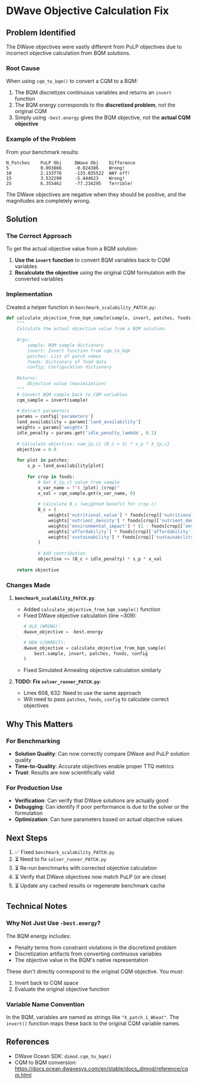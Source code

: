 # DWave Objective Calculation Fix

## Problem Identified

The DWave objectives were vastly different from PuLP objectives due to incorrect objective calculation from BQM solutions.

### Root Cause

When using `cqm_to_bqm()` to convert a CQM to a BQM:
1. The BQM discretizes continuous variables and returns an `invert` function
2. The BQM energy corresponds to the **discretized problem**, not the original CQM
3. Simply using `-best.energy` gives the BQM objective, not the **actual CQM objective**

### Example of the Problem

From your benchmark results:
```
N_Patches    PuLP Obj     DWave Obj    Difference
5            0.093866     -0.024386    Wrong!
10           2.133776     -133.035522  WAY off!
15           3.532290     -5.444623    Wrong!
25           6.355462     -77.234295   Terrible!
```

The DWave objectives are negative when they should be positive, and the magnitudes are completely wrong.

## Solution

### The Correct Approach

To get the actual objective value from a BQM solution:

1. **Use the `invert` function** to convert BQM variables back to CQM variables
2. **Recalculate the objective** using the original CQM formulation with the converted variables

### Implementation

Created a helper function in `benchmark_scalability_PATCH.py`:

```python
def calculate_objective_from_bqm_sample(sample, invert, patches, foods, config):
    """
    Calculate the actual objective value from a BQM solution.
    
    Args:
        sample: BQM sample dictionary
        invert: Invert function from cqm_to_bqm
        patches: List of patch names
        foods: Dictionary of food data
        config: Configuration dictionary
    
    Returns:
        Objective value (maximization)
    """
    # Convert BQM sample back to CQM variables
    cqm_sample = invert(sample)
    
    # Extract parameters
    params = config['parameters']
    land_availability = params['land_availability']
    weights = params['weights']
    idle_penalty = params.get('idle_penalty_lambda', 0.1)
    
    # Calculate objective: sum_{p,c} (B_c + λ) * s_p * X_{p,c}
    objective = 0.0
    
    for plot in patches:
        s_p = land_availability[plot]
        
        for crop in foods:
            # Get X_{p,c} value from sample
            x_var_name = f"X_{plot}_{crop}"
            x_val = cqm_sample.get(x_var_name, 0)
            
            # Calculate B_c (weighted benefit for crop c)
            B_c = (
                weights['nutritional_value'] * foods[crop]['nutritional_value'] +
                weights['nutrient_density'] * foods[crop]['nutrient_density'] +
                weights['environmental_impact'] * (1 - foods[crop]['environmental_impact']) +
                weights['affordability'] * foods[crop]['affordability'] +
                weights['sustainability'] * foods[crop]['sustainability']
            )
            
            # Add contribution
            objective += (B_c + idle_penalty) * s_p * x_val
    
    return objective
```

### Changes Made

1. **`benchmark_scalability_PATCH.py`**:
   - Added `calculate_objective_from_bqm_sample()` function
   - Fixed DWave objective calculation (line ~309):
     ```python
     # OLD (WRONG):
     dwave_objective = -best.energy
     
     # NEW (CORRECT):
     dwave_objective = calculate_objective_from_bqm_sample(
         best.sample, invert, patches, foods, config
     )
     ```
   - Fixed Simulated Annealing objective calculation similarly

2. **TODO: Fix `solver_runner_PATCH.py`**:
   - Lines 608, 632: Need to use the same approach
   - Will need to pass `patches`, `foods`, `config` to calculate correct objectives

## Why This Matters

### For Benchmarking
- **Solution Quality**: Can now correctly compare DWave and PuLP solution quality
- **Time-to-Quality**: Accurate objectives enable proper TTQ metrics
- **Trust**: Results are now scientifically valid

### For Production Use
- **Verification**: Can verify that DWave solutions are actually good
- **Debugging**: Can identify if poor performance is due to the solver or the formulation
- **Optimization**: Can tune parameters based on actual objective values

## Next Steps

1. ✅ Fixed `benchmark_scalability_PATCH.py`
2. ⏳ Need to fix `solver_runner_PATCH.py` 
3. ⏳ Re-run benchmarks with corrected objective calculation
4. ⏳ Verify that DWave objectives now match PuLP (or are close)
5. ⏳ Update any cached results or regenerate benchmark cache

## Technical Notes

### Why Not Just Use `-best.energy`?

The BQM energy includes:
- Penalty terms from constraint violations in the discretized problem
- Discretization artifacts from converting continuous variables
- The objective value in the BQM's native representation

These don't directly correspond to the original CQM objective. You must:
1. Invert back to CQM space
2. Evaluate the original objective function

### Variable Name Convention

In the BQM, variables are named as strings like `"X_patch_1_Wheat"`.
The `invert()` function maps these back to the original CQM variable names.

## References

- DWave Ocean SDK: `dimod.cqm_to_bqm()`
- CQM to BQM conversion: https://docs.ocean.dwavesys.com/en/stable/docs_dimod/reference/cqm.html
